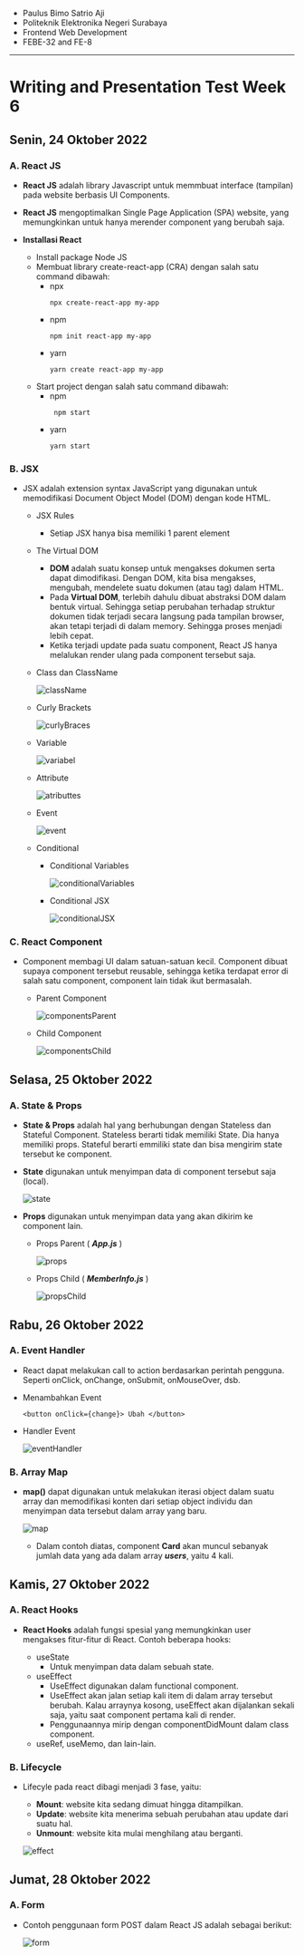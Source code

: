 - Paulus Bimo Satrio Aji
- Politeknik Elektronika Negeri Surabaya
- Frontend Web Development
- FEBE-32 and FE-8
---

# Writing and Presentation Test Week 6

## Senin, 24 Oktober 2022

### A. **React JS**

- **React JS** adalah library Javascript untuk memmbuat interface (tampilan) pada website berbasis UI Components.
- **React JS** mengoptimalkan Single Page Application (SPA) website, yang memungkinkan untuk hanya merender component yang berubah saja.

- **Installasi React**
  - Install package Node JS
  - Membuat library create-react-app (CRA) dengan salah satu command dibawah:
    - npx
        ```
        npx create-react-app my-app
        ```
    - npm
        ```
        npm init react-app my-app
        ```
    - yarn
        ```
        yarn create react-app my-app
        ```
  - Start project dengan salah satu command dibawah:
    - npm
        ```
         npm start
        ```
    - yarn
        ```
        yarn start
        ```
### B. **JSX**

- JSX adalah extension syntax JavaScript yang digunakan untuk memodifikasi Document Object Model (DOM) dengan kode HTML.

  - JSX Rules
    - Setiap JSX hanya bisa memiliki 1 parent element
  
  - The Virtual DOM
    - **DOM** adalah suatu konsep untuk mengakses dokumen serta dapat dimodifikasi. Dengan DOM, kita bisa mengakses, mengubah, mendelete suatu dokumen (atau tag) dalam HTML.
    - Pada **Virtual DOM**, terlebih dahulu dibuat abstraksi DOM dalam bentuk virtual. Sehingga setiap perubahan terhadap struktur dokumen tidak terjadi secara langsung pada tampilan browser, akan tetapi terjadi di dalam memory. Sehingga proses menjadi lebih cepat.
    - Ketika terjadi update pada suatu component, React JS hanya melalukan render ulang pada component tersebut saja.

  - Class dan ClassName       
     
    ![className](images/week6/className.JPG)
  - Curly Brackets
        
    ![curlyBraces](images/week6/curlyBraces.JPG)
  - Variable
        
    ![variabel](images/week6/variabel.JPG)
  - Attribute
        
    ![atributtes](images/week6/atributtes.JPG)
  - Event
        
    ![event](images/week6/event.JPG)
  - Conditional
    - Conditional Variables

        ![conditionalVariables](images/week6/conditionalVariables.JPG)
    - Conditional JSX

        ![conditionalJSX](images/week6/conditionalJSX.JPG)

### C. **React Component**
- Component membagi UI dalam satuan-satuan kecil. Component dibuat supaya component tersebut reusable, sehingga ketika terdapat error di salah satu component, component lain tidak ikut bermasalah.

  - Parent Component
        
    ![componentsParent](images/week6/componentsParent.JPG)
  - Child Component
        
    ![componentsChild](images/week6/componentsChild.JPG)

## Selasa, 25 Oktober 2022

### A. **State & Props**

- **State & Props** adalah hal yang berhubungan dengan Stateless dan Stateful Component. Stateless berarti tidak memiliki State. Dia hanya memiliki props. Stateful berarti emmiliki state dan bisa mengirim state tersebut ke component.

- **State** digunakan untuk menyimpan data di component tersebut saja (local).
        
    ![state](images/week6/state.png)
  
- **Props** digunakan untuk menyimpan data yang akan dikirim ke component lain.
  - Props Parent ( ***App.js*** )
        
    ![props](images/week6/props.png)
  - Props Child ( ***MemberInfo.js*** )
        
    ![propsChild](images/week6/propsChild.png)

## Rabu, 26 Oktober 2022

### A. **Event Handler**

- React dapat melakukan call to action berdasarkan perintah pengguna. Seperti onClick, onChange, onSubmit, onMouseOver, dsb.
- Menambahkan Event
  ```
  <button onClick={change}> Ubah </button>
  ```
- Handler Event
        
    ![eventHandler](images/week6/eventHandler.png)

### B. **Array Map**

- **map()** dapat digunakan untuk melakukan iterasi object dalam suatu array dan memodifikasi konten dari setiap object individu dan menyimpan data tersebut dalam array yang baru.
        
  ![map](images/week6/map.png)
  - Dalam contoh diatas, component **Card** akan muncul sebanyak jumlah data yang ada dalam array ***users***, yaitu 4 kali.

## Kamis, 27 Oktober 2022

### A. **React Hooks**
- **React Hooks** adalah fungsi spesial yang memungkinkan user mengakses fitur-fitur di React. Contoh beberapa hooks:

  - useState
    - Untuk menyimpan data dalam sebuah state.
  - useEffect
    - UseEffect digunakan dalam functional component.
    - UseEffect akan jalan setiap kali item di dalam array tersebut berubah. Kalau arraynya kosong, useEffect akan dijalankan sekali saja, yaitu saat component pertama kali di render.
    - Penggunaannya mirip dengan componentDidMount dalam class component.
  - useRef, useMemo, dan lain-lain.

### B. **Lifecycle**

- Lifecyle pada react dibagi menjadi 3 fase, yaitu:
   - **Mount**: website kita sedang dimuat hingga ditampilkan.
   - **Update**: website kita menerima sebuah perubahan atau update dari suatu hal.
   - **Unmount**: website kita mulai menghilang atau berganti.
        
    ![effect](images/week6/effect.png)

## Jumat, 28 Oktober 2022

### A. **Form**

- Contoh penggunaan form POST dalam React JS adalah sebagai berikut:
        
  ![form](images/week6/form.png)